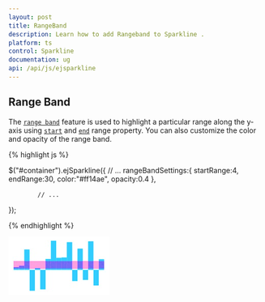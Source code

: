 ```yaml
---
layout: post
title: RangeBand
description: Learn how to add Rangeband to Sparkline .
platform: ts
control: Sparkline
documentation: ug
api: /api/js/ejsparkline
---
```


## Range Band  

The [`range band`](../api/ejsparkline#members:rangebandsettings) feature is used to highlight a particular range along the y-axis using [`start`](../api/ejsparkline#members:rangebandsettings-startrange) and [`end`](../api/ejsparkline#members:rangebandsettings-endrange) range property. You can also customize the color and opacity of the range band. 

{% highlight js %}

$("#container").ejSparkline({
            // ...
            rangeBandSettings:{
                startRange:4,
                endRange:30,
                color:"#ff14ae",
                opacity:0.4
            },

            // ...
});

{% endhighlight %}

![](/js/Sparkline/Range-Band_images/Range-Band_img1.png)


